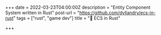 +++
date = 2022-03-23T04:00:00Z
description = "Entity Component System written in Rust"
post-url = "https://github.com/dyllandry/ecs-in-rust"
tags = ["rust", "game dev"]
title = "🦀 ECS in Rust"

+++
